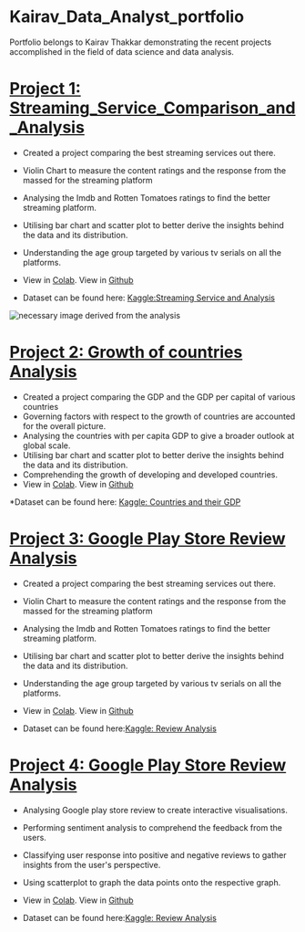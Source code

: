 # Kairav_Data_Analyst_portfolio
Portfolio belongs to Kairav Thakkar demonstrating the recent projects accomplished in the field of data science and data analysis.

# [Project 1: Streaming_Service_Comparison_and_Analysis](https://colab.research.google.com/drive/1G9vIDd--ozCaRNCOADCh-_e594ZUCAHS?usp=sharing) 
* Created a project comparing the best streaming services out there.
* Violin Chart to measure the content ratings and the response from the massed for the streaming platform
* Analysing the Imdb and Rotten Tomatoes ratings to find the better streaming platform.
* Utilising bar chart and scatter plot to better derive the insights behind the data and its distribution. 
* Understanding the age group targeted by various tv serials on all the platforms.
* View in [Colab](https://colab.research.google.com/drive/1G9vIDd--ozCaRNCOADCh-_e594ZUCAHS?usp=sharing). View in [Github](https://github.com/parzivalkairav/streaming-service-analysis) 


* Dataset can be found here: [Kaggle:Streaming Service and Analysis](https://www.kaggle.com/datasets/ruchi798/tv-shows-on-netflix-prime-video-hulu-and-disney) 

![necessary image derived from the analysis]()

# [Project 2: Growth of countries Analysis](https://colab.research.google.com/drive/1lW4bAPA5Ow7E4hsL7up3ByAWDPyKHxq3?usp=sharing)
* Created a project comparing the GDP and the GDP per capital of various countries
* Governing factors with respect to the growth of countries are accounted for the overall picture.
* Analysing the countries with per capita GDP to give a broader outlook at global scale.
* Utilising bar chart and scatter plot to better derive the insights behind the data and its distribution. 
* Comprehending the growth of developing and developed countries.
* View in [Colab](https://colab.research.google.com/drive/1lW4bAPA5Ow7E4hsL7up3ByAWDPyKHxq3?usp=sharing). View in [Github](https://www.kaggle.com/datasets/fernandol/countries-of-the-world)

*Dataset can be found here: [Kaggle: Countries and their GDP](https://www.kaggle.com/datasets/fernandol/countries-of-the-world)

# [Project 3: Google Play Store Review Analysis](https://colab.research.google.com/drive/15ldWN4bBySpwhgqx8pj-G4rkaJZMQU6-?usp=sharing)
* Created a project comparing the best streaming services out there.
* Violin Chart to measure the content ratings and the response from the massed for the streaming platform
* Analysing the Imdb and Rotten Tomatoes ratings to find the better streaming platform.
* Utilising bar chart and scatter plot to better derive the insights behind the data and its distribution. 
* Understanding the age group targeted by various tv serials on all the platforms.
* View in [Colab](https://colab.research.google.com/drive/15ldWN4bBySpwhgqx8pj-G4rkaJZMQU6-?usp=sharing). View in [Github](https://github.com/parzivalkairav/streaming-service-analysis)

* Dataset can be found here:[Kaggle: Review Analysis](https://www.kaggle.com/datasets/lava18/google-play-store-apps?select=googleplaystore_user_reviews.csv)

# [Project 4: Google Play Store Review Analysis]() 
* Analysing Google play store review to create interactive visualisations.
* Performing sentiment analysis to comprehend the feedback from the users.
* Classifying user response into positive and negative reviews to gather insights from the user's perspective.
* Using scatterplot to graph the data points onto the respective graph.
* View in [Colab](https://colab.research.google.com/drive/1G9vIDd--ozCaRNCOADCh-_e594ZUCAHS?usp=sharing). View in [Github](https://github.com/parzivalkairav/streaming-service-analysis)

* Dataset can be found here:[Kaggle: Review Analysis](https://www.kaggle.com/datasets/lava18/google-play-store-apps?select=googleplaystore_user_reviews.csv)

